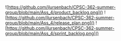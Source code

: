 
![https://github.com/jlursenbach/CPSC-362-summer-group/blob/main/Ass_4/product_backlog.png]()
![https://github.com/jlursenbach/CPSC-362-summer-group/blob/main/Ass_4/release_plan.png]()
![https://github.com/jlursenbach/CPSC-362-summer-group/blob/main/Ass_4/sprint_backlog.png]()
